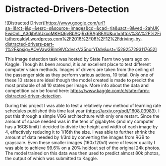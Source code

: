 # Distracted-Drivers-Detection

!(Distracted Driver)[https://www.google.com/url?sa=i&rct=j&q=&esrc=s&source=images&cd=&cad=rja&uact=8&ved=2ahUKEwiOnL_A3djbAhUkxoMKHQ6yBbAQjRx6BAgBEAU&url=https%3A%2F%2Fitstherealdyl.wordpress.com%2F2016%2F06%2F12%2Fdriving-by-distracted-drivers-part-1%2F&psig=AOvVaw3BIm9lVCdvsxV35norYDdv&ust=1529257293117652]

This image detection task was hosted by State Farm two years ago on Kaggle. Though its been around, it is an excellent place to test different computer vision methods. Images of drivers are taken from the ceiling of the passenger side as they perform various actions, 10 total. Only one of these 10 states are ideal though the model created is made to predict the most probable of all 10 states per image. More info about the data and competition can be found here:
https://www.kaggle.com/c/state-farm-distracted-driver-detection.

During this project I was able to test a relatively new method of learning rate schedules published this time last year (https://arxiv.org/pdf/1608.03983). I put this through a simple VGG architechture with only one restart. Since the amount of space needed was in the tens of gigabytes (and my computer has a 16GB limit) I decided to divide the height and width of each image by 4, effectively reducing it to 1/16th the size. I was able to further shrink the amount of data needed by 1/3rd by converting the images from RGB to grayscale. Even these smaller images (160x120x1) were of lesser quality I was able to achieve 99.6% on a 20% holdout set of the original 24k photos. The model trained on this data was then used to predict almost 80k photos, the output of which was submitted to Kaggle.

